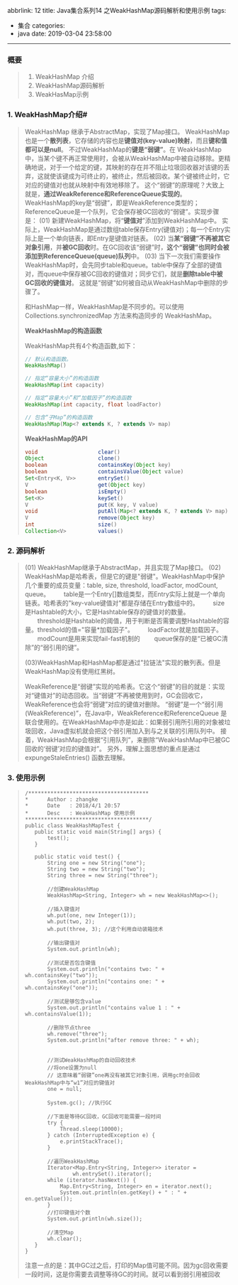 abbrlink: 12
title: Java集合系列14 之WeakHashMap源码解析和使用示例
tags:
  - 集合
categories:
  - java
date: 2019-03-04 23:58:00
---


### 概要

>1. WeakHashMap 介绍
>2. WeakHashMap源码解析
>3. WeakHasMap示例

### **1.  WeakHashMap介绍**#

>  WeakHashMap 继承于AbstractMap，实现了Map接口。
>  WeakHashMap 也是一个**散列表**，它存储的内容也是**键值对(key-value)映射**，而且**键和值都可以是null**。
>   不过WeakHashMap的**键是“弱键”**。在 WeakHashMap 中，当某个键不再正常使用时，会被从WeakHashMap中被自动移除。更精确地说，对于一个给定的键，其映射的存在并不阻止垃圾回收器对该键的丢弃，这就使该键成为可终止的，被终止，然后被回收。某个键被终止时，它对应的键值对也就从映射中有效地移除了。
>     这个“弱键”的原理呢？大致上就是，**通过WeakReference和ReferenceQueue实现的**。 WeakHashMap的key是“弱键”，即是WeakReference类型的；ReferenceQueue是一个队列，它会保存被GC回收的“弱键”。实现步骤是：
>     (01) 新建WeakHashMap，将“**键值对**”添加到WeakHashMap中。
>            实际上，WeakHashMap是通过数组table保存Entry(键值对)；每一个Entry实际上是一个单向链表，即Entry是键值对链表。
>    (02) 当**某“弱键”不再被其它对象引用**，并**被GC回收**时。在GC回收该“弱键”时，**这个“弱键”也同时会被添加到ReferenceQueue(queue)队列**中。
>    (03) 当下一次我们需要操作WeakHashMap时，会先同步table和queue。table中保存了全部的键值对，而queue中保存被GC回收的键值对；同步它们，就是**删除table中被GC回收的键值对**。
>    这就是“弱键”如何被自动从WeakHashMap中删除的步骤了。
>
> 和HashMap一样，WeakHashMap是不同步的。可以使用 Collections.synchronizedMap 方法来构造同步的 WeakHashMap。
>
> **WeakHashMap的构造函数**
>
> WeakHashMap共有4个构造函数,如下：
>
> ```java
> // 默认构造函数。
> WeakHashMap()
>
> // 指定“容量大小”的构造函数
> WeakHashMap(int capacity)
>
> // 指定“容量大小”和“加载因子”的构造函数
> WeakHashMap(int capacity, float loadFactor)
>
> // 包含“子Map”的构造函数
> WeakHashMap(Map<? extends K, ? extends V> map)
> ```
>
> 
>
> **WeakHashMap的API**
>
> ```java
> void                   clear()
> Object                 clone()
> boolean                containsKey(Object key)
> boolean                containsValue(Object value)
> Set<Entry<K, V>>       entrySet()
> V                      get(Object key)
> boolean                isEmpty()
> Set<K>                 keySet()
> V                      put(K key, V value)
> void                   putAll(Map<? extends K, ? extends V> map)
> V                      remove(Object key)
> int                    size()
> Collection<V>          values()
> ```
>
> 

   ### 2. 源码解析

>
>(01) WeakHashMap继承于AbstractMap，并且实现了Map接口。
>(02) WeakHashMap是哈希表，但是它的键是"弱键"。WeakHashMap中保护几个重要的成员变量：table, size, threshold, loadFactor, modCount, queue。
>　　table是一个Entry[]数组类型，而Entry实际上就是一个单向链表。哈希表的"key-value键值对"都是存储在Entry数组中的。 
>　　size是Hashtable的大小，它是Hashtable保存的键值对的数量。 
>　　threshold是Hashtable的阈值，用于判断是否需要调整Hashtable的容量。threshold的值="容量*加载因子"。
>　　loadFactor就是加载因子。 
>　　modCount是用来实现fail-fast机制的
>　　queue保存的是“已被GC清除”的“弱引用的键”。
>
>(03)WeakHashMap和HashMap都是通过"拉链法"实现的散列表。但是WeakHashMap没有使用红黑树。
>
>​    WeakReference是“弱键”实现的哈希表。它这个“弱键”的目的就是：实现对“键值对”的动态回收。当“弱键”不再被使用到时，GC会回收它，WeakReference也会将“弱键”对应的键值对删除。
>    “弱键”是一个“弱引用(WeakReference)”，在Java中，WeakReference和ReferenceQueue 是联合使用的。在WeakHashMap中亦是如此：如果弱引用所引用的对象被垃圾回收，Java虚拟机就会把这个弱引用加入到与之关联的引用队列中。 接着，WeakHashMap会根据“引用队列”，来删除“WeakHashMap中已被GC回收的‘弱键’对应的键值对”。
>    另外，理解上面思想的重点是通过 expungeStaleEntries() 函数去理解。

### 3. 使用示例

>```
>/**************************************
> *      Author : zhangke
> *      Date   : 2018/4/1 20:57
> *      Desc   : WeakHashMap 使用示例
> ***************************************/
>public class WeakHashMapTest {
>    public static void main(String[] args) {
>        test();
>    }
>
>    public static void test() {
>        String one = new String("one");
>        String two = new String("two");
>        String three = new String("three");
>
>        //创建WeakHashMap
>        WeakHashMap<String, Integer> wh = new WeakHashMap<>();
>
>        //插入键值对
>        wh.put(one, new Integer(1));
>        wh.put(two, 2);
>        wh.put(three, 3); //这个利用自动装箱技术
>
>        //输出键值对
>        System.out.println(wh);
>
>        //测试是否包含键值
>        System.out.println("contains two: " + wh.containsKey("two"));
>        System.out.println("contains one: " + wh.containsKey("one"));
>
>        //测试是够包含value
>        System.out.println("contains value 1 : " + wh.containsValue(1));
>
>        //删除节点three
>        wh.remove("three");
>        System.out.println("after remove three: " + wh);
>
>
>        //测试WeakHashMap的自动回收技术
>        //将one设置为null
>        // 这意味着“弱键”one再没有被其它对象引用，调用gc时会回收WeakHashMap中与“w1”对应的键值对
>        one = null;
>
>        System.gc(); //执行GC
>
>        //下面是等待GC回收，GC回收可能需要一段时间
>        try {
>            Thread.sleep(10000);
>        } catch (InterruptedException e) {
>            e.printStackTrace();
>        }
>
>        //遍历WeakHashMap
>        Iterator<Map.Entry<String, Integer>> iterator =
>                wh.entrySet().iterator();
>        while (iterator.hasNext()) {
>            Map.Entry<String, Integer> en = iterator.next();
>            System.out.println(en.getKey() + " : " + en.getValue());
>        }
>        //打印键值对个数
>        System.out.println(wh.size());
>
>        //清空Map
>        wh.clear();
>    }
>}
>```
>
>注意一点的是：其中GC过之后，打印的Map值可能不同。因为gc回收需要一段时间，这是你需要去调整等待GC的时间。就可以看到弱引用被回收